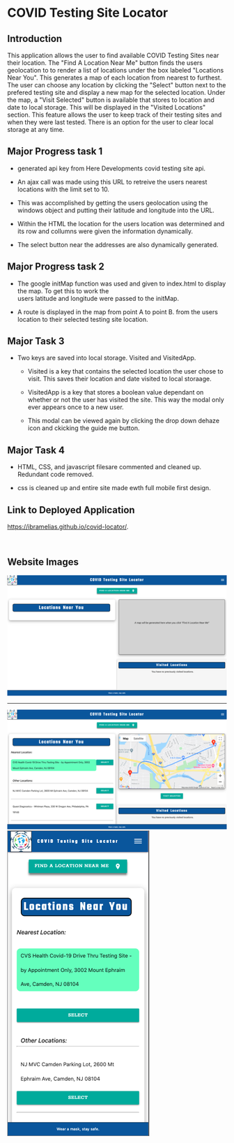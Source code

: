# COVID Testing Site Locator

## Introduction

This application allows the user to find available COVID Testing Sites near their location.  The "Find A Location Near Me" button finds the users geolocation to to render a list of locations under the box labeled "Locations Near You".  This generates a map of each location from nearest to furthest.  The user can choose any location by clicking the "Select" button next to the prefered testing site and display a new map for the selected location.  Under the map, a "Visit Selected" button is available that stores to location and date to local storage. This will be displayed in the "Visited Locations" section.  This feature allows the user to keep track of their testing sites and when they were last tested.  There is an option for the user to clear local storage at any time.

## Major Progress task 1

* generated api key from Here Developments covid testing site api.

* An ajax call was made using this URL to retreive the users nearest locations with the limit set to 10.

* This was accomplished by getting the users geolocation using the windows object and putting their latitude and longitude into the URL.

* Within the HTML the location for the users location was determined and its row and collumns were given the information dynamically.

* The select button near the addresses are also dynamically generated.

## Major Progress task 2

* The google initMap function was used and given to index.html to display the map. To get this to work the   
  users latitude and longitude 
  were passed to the initMap.

* A route is displayed in the map from point A to point B. from the users location to their selected testing site location.

## Major Task 3

* Two keys are saved into local storage. Visited and VisitedApp.

  * Visited is a key that contains the selected location the user chose to visit.
    This saves their location and date visited to local storaage.

  * VisitedApp is a key that stores a boolean value dependant on whether or not 
    the user has visited the site.  This way the modal only ever appears once to a new user.

  * This modal can be viewed again by clicking the drop down dehaze icon and ckicking the 
    guide me button.

## Major Task 4

* HTML, CSS, and javascript filesare commented and cleaned up.  Redundant code removed.

* css is cleaned up and entire site made ewth full mobile first design.

## Link to Deployed Application
 https://ibramelias.github.io/covid-locator/.

<br>

## Website Images

<img src="./assets/img/Screen Shot 2020-10-30 at 7.40.36 PM.png">
<hr>
<img src="./assets/img/Screen Shot 2020-10-30 at 7.41.00 PM.png">
<img src="./assets/img/Screen Shot 2020-10-30 at 7.42.01 PM.png">
